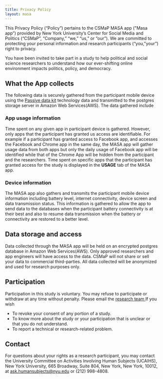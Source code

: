 ```yaml
---
title: Privacy Policy
layout: masa
---
```


This Privacy Policy (“Policy”) pertains to the CSMaP MASA app ("Masa app”) provided by New York University’s Center for Social Media and Politics (“CSMaP”, “Company,” “we,” “us,” or “our”). We are committed to protecting your personal information and research participants (“you,”your”) right to privacy.

You have been invited to take part in a study to help political and social science researchers to understand how our ever-shifting online environment impacts politics, policy, and democracy.

## What the App collects
The following data is securely gathered from the participant mobile device using the [Passive data kit](https://passivedatakit.org) technology data and transmitted to the postgres storage server in Amazon Web Services(AWS). The data gathered include 
### App usage information
Time spent on any given app in participant device is gathered. However, only apps that the participant has granted us access are identifiable. For example if a participant has granted access to Facebook app, and accesses the Facebook and Chrome app in the same day, the MASA app will gather usage data from both apps but only the daily usage of Facebook app will be identified while that of the Chrome App will be hidden from the participant and the researchers. Time spent on specific apps that the participant has granted access for the study is displayed in the **USAGE** tab of the MASA app.

### Device information
The MASA app also gathers and transmits the participant mobile device information including battery level, internet connectivity, device screen and data transmission status. This information is gathered to allow the app to send data to the databases when the participant battery connectivity is at their best and also to resume data transmission when the battery or connectivity are restored to a better level.  

## Data storage and access
Data collected through the MASA app will be held on an encrypted postgres database in Amazon Web Services(AWS). Only approved researchers and app engineers will have access to the data. CSMaP will not share or sell your data to commercial third-parties. All data collected will be anonymized and used for research purposes only. 

## Participation 
Participation in this study is voluntary. You may refuse to participate or withdraw at any time without penalty. Please email the <a href="mailto:sr6276@nyu.edu">research team </a> If you wish 
* To revoke your consent of any portion of a study.
* To know more about the study or your participation that is unclear or that you do not understand. 
* To report a technical or research-related problem.

## Contact
For questions about your rights as a research participant, you may contact the University Committee on Activities Involving Human Subjects (UCAIHS), New York University, 665 Broadway, Suite 804, New York, New York, 10012, at ask.humansubjects@nyu.edu or (212) 998-4808.